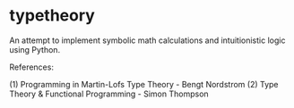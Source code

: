 # typetheory

An attempt to implement symbolic math calculations and intuitionistic logic using Python.


References:

(1) Programming in Martin-Lofs Type Theory - Bengt Nordstrom
(2) Type Theory & Functional Programming - Simon Thompson